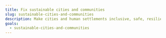 ```yaml
---
title: Fix sustainable cities and communities
slug: sustainable-cities-and-communities
description: Make cities and human settlements inclusive, safe, resilient and sustainable.
goals:
  - sustainable-cities-and-communities
---
```

